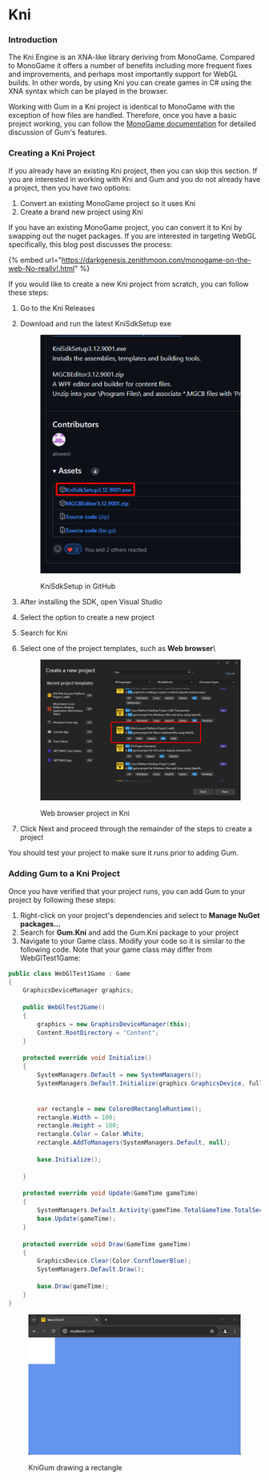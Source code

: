 # Kni

### Introduction

The Kni Engine is an XNA-like library deriving from MonoGame. Compared to MonoGame it offers a number of benefits including more frequent fixes and improvements, and perhaps most importantly support for WebGL builds. In other words, by using Kni you can create games in C# using the XNA syntax which can be played in the browser.

Working with Gum in a Kni project is identical to MonoGame with the exception of how files are handled. Therefore, once you have a basic project working, you can follow the [MonoGame documentation](monogame/) for detailed discussion of Gum's features.

### Creating a Kni Project

If you already have an existing Kni project, then you can skip this section. If you are interested in working with Kni and Gum and you do not already have a project, then you have two options:

1. Convert an existing MonoGame project so it uses Kni
2. Create a brand new project using Kni

If you have an existing MonoGame project, you can convert it to Kni by swapping out the nuget packages. If you are interested in targeting WebGL specifically, this blog post discusses the process:

{% embed url="https://darkgenesis.zenithmoon.com/monogame-on-the-web-No-really!.html" %}

If you would like to create a new Kni project from scratch, you can follow these steps:

1. Go to the Kni Releases
2.  Download and run the latest KniSdkSetup exe\
    &#x20;

    <figure><img src=".gitbook/assets/image (1) (1) (1) (1) (1) (1) (1) (1) (1) (1) (1) (1) (1).png" alt=""><figcaption><p>KniSdkSetup in GitHub</p></figcaption></figure>
3. After installing the SDK, open Visual Studio
4. Select the option to create a new project
5. Search for Kni
6.  Select one of the project templates, such as **Web browser**\


    <figure><img src=".gitbook/assets/image (1) (1) (1) (1) (1) (1) (1) (1) (1) (1) (1) (1) (1) (1).png" alt=""><figcaption><p>Web browser project in Kni</p></figcaption></figure>
7. Click Next and proceed through the remainder of the steps to create a project

You should test your project to make sure it runs prior to adding Gum.

### Adding Gum to a Kni Project

Once you have verified that your project runs, you can add Gum to your project by following these steps:

1. Right-click on your project's dependencies and select to **Manage NuGet packages...**
2. Search for **Gum.Kni** and add the Gum.Kni package to your project
3. Navigate to your Game class. Modify your code so it is similar to the following code. Note that your game class may differ from WebGlTest1Game:

```csharp
public class WebGlTest1Game : Game
{
    GraphicsDeviceManager graphics;

    public WebGlTest2Game()
    {
        graphics = new GraphicsDeviceManager(this);
        Content.RootDirectory = "Content";
    }

    protected override void Initialize()
    {
        SystemManagers.Default = new SystemManagers();
        SystemManagers.Default.Initialize(graphics.GraphicsDevice, fullInstantiation: true);


        var rectangle = new ColoredRectangleRuntime();
        rectangle.Width = 100;
        rectangle.Height = 100;
        rectangle.Color = Color.White;
        rectangle.AddToManagers(SystemManagers.Default, null);

        base.Initialize();

    }

    protected override void Update(GameTime gameTime)
    {
        SystemManagers.Default.Activity(gameTime.TotalGameTime.TotalSeconds);
        base.Update(gameTime);
    }

    protected override void Draw(GameTime gameTime)
    {
        GraphicsDevice.Clear(Color.CornflowerBlue);
        SystemManagers.Default.Draw();

        base.Draw(gameTime);
    }
}

```

<figure><img src=".gitbook/assets/image (2) (1) (1) (1) (1) (1) (1) (1).png" alt=""><figcaption><p>KniGum drawing a rectangle</p></figcaption></figure>
